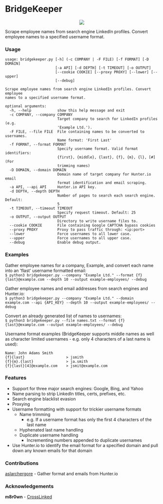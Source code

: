 # BridgeKeeper

<p align="center"><img src="https://media.giphy.com/media/e9aSISpSTtU4w/giphy.gif"></p>

Scrape employee names from search engine LinkedIn profiles. Convert employee names to a specified username format.

### Usage

```
usage: bridgekeeper.py [-h] (-c COMPANY | -F FILE) [-f FORMAT] [-D DOMAIN]
                       [-a API] [-d DEPTH] [-t TIMEOUT] [-o OUTPUT]
                       [--cookie COOKIE] [--proxy PROXY] [--lower] [--upper]
                       [--debug]

Scrape employee names from search engine LinkedIn profiles. Convert employee
names to a specified username format.

optional arguments:
  -h, --help            show this help message and exit
  -c COMPANY, --company COMPANY
                        Target company to search for LinkedIn profiles (e.g.
                        'Example Ltd.').
  -F FILE, --file FILE  File containing names to be converted to usernames.
                        Name format: 'First Last'
  -f FORMAT, --format FORMAT
                        Specify username format. Valid format identifiers:
                        {first}, {middle}, {last}, {f}, {m}, {l}, [#] (For
                        trimming names)
  -D DOMAIN, --domain DOMAIN
                        Domain name of target company for Hunter.io email
                        format identification and email scraping.
  -a API, --api API     Hunter.io API key.
  -d DEPTH, --depth DEPTH
                        Number of pages to search each search engine. Default:
                        5
  -t TIMEOUT, --timeout TIMEOUT
                        Specify request timeout. Default: 25
  -o OUTPUT, --output OUTPUT
                        Directory to write username files to.
  --cookie COOKIE       File containing Google CAPTCHA bypass cookies
  --proxy PROXY         Proxy to pass traffic through: <ip:port>
  --lower               Force usernames to all lower case.
  --upper               Force usernames to all upper case.
  --debug               Enable debug output.
```

### Examples

Gather employee names for a company, Example, and convert each name into an 'flast' username formatted email:<br>
`$ python3 bridgekeeper.py --company "Example Ltd." --format {f}{last}@example.com --depth 10 --output example-employees/ --debug`

Gather employee names and email addresses from search engines and Hunter.io:<br>
`$ python3 bridgekeeper.py --company "Example Ltd." --domain example.com --api {API_KEY} --depth 10 --output example-employees/ --debug`

Convert an already generated list of names to usernames:<br>
`$ python3 bridgekeeper.py --file names.txt --format {f}{last}@example.com --output example-employees/ --debug`


Username format examples (BridgeKeeper supports middle names as well as character limited usernames - e.g. only 4 characters of a last name is used):<br>
```
Name: John Adams Smith
{f}{last}                   > jsmith
{f}{m}.{last}               > ja.smith
{f}{last}[4]@example.com    > jsmit@example.com
```

### Features

* Support for three major search engines: Google, Bing, and Yahoo
* Name parsing to strip LinkedIn titles, certs, prefixes, etc.
* Search engine blacklist evasion
* Proxying
* Username formatting with support for trickier username formats
  * Name trimming
    * e.g. If a username format has only the first 4 characters of the last name
  * Hyphenated last name handling
  * Duplicate username handling
    * Incrementing numbers appended to duplicate usernames
* Use Hunter.io to identify the email format for a specified domain and pull down any known emails for that domain

### Contributions

[aslarchergore](https://github.com/aslarchergore) - Gather format and emails from Hunter.io

### Acknowledgements

**m8r0wn** - [CrossLinked](https://github.com/m8r0wn/CrossLinked)
